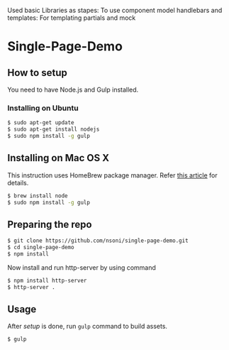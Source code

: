 Used basic Libraries as 
stapes: To use component model
handlebars and templates: For templating
partials and mock


# Single-Page-Demo


## How to setup

You need to have Node.js and Gulp installed.

### Installing on Ubuntu

```bash
$ sudo apt-get update
$ sudo apt-get install nodejs
$ sudo npm install -g gulp
```

## Installing on Mac OS X

This instruction uses HomeBrew package manager. Refer
[this article](http://thechangelog.com/install-node-js-with-homebrew-on-os-x/)
for details.

```bash
$ brew install node
$ sudo npm install -g gulp
```

## Preparing the repo

```bash
$ git clone https://github.com/nsoni/single-page-demo.git
$ cd single-page-demo
$ npm install
```

Now install and run http-server by using command

```bash
$ npm install http-server
$ http-server .
```


## Usage

After _setup_ is done, run `gulp` command to build assets.

```bash
$ gulp
```
